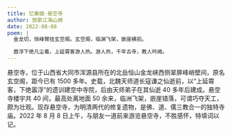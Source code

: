 ```yaml
---
title: 忆秦娥·悬空寺
author: 放歌江海山阙
date: 2022-08-08
poem: |
  金龙切，恒峰臂挂玄空阁。玄空阁，临渊飞架，嵌崖横扼。

  嚣浮下绝凡尘着，上延霄客游人热。游人热，千年古寺，教人吟阙。
---
```


悬空寺，位于山西省大同市浑源县所在的北岳恒山金龙峡西侧翠屏峰峭壁间，原名玄空阁，距今已有 1500 多年。史载，北魏天师道长寇谦之仙逝前，以“上延霄客，下绝嚣浮”的遗训建空中寺院，后由天师弟子在其仙逝 40 多年后建成。悬空寺楼宇共 40 间，最高处离地面 50 余来，临洲飞架，嵌崖错落，可谓巧夺天工，颇为壮观。现存悬空寺，为明清两代的修复遗物，是佛、道、儒三教合一的独特寺庙。2022 年 8 月 8 日上午，与朋友一道前来游览悬空寺，不胜感怀，特填词以记。
